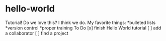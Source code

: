# hello-world
Tutorial!
Do we love this? I think we do.
My favorite things:
*bulleted lists
*version control
*proper training
To Do
[x] finish Hello World tutorial
[ ] add a collaborator
[ ] find a project
